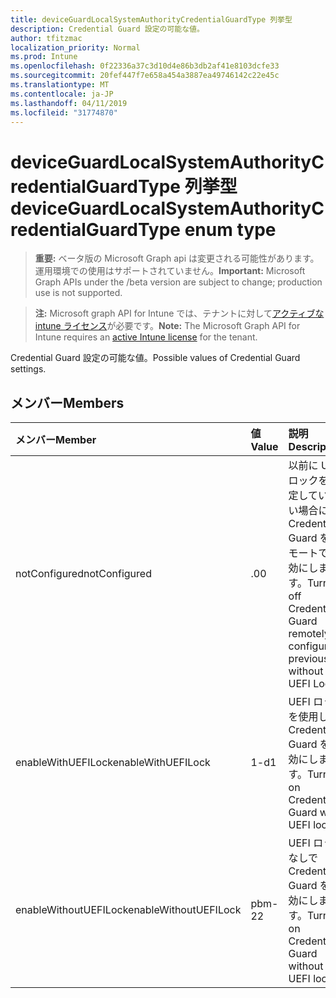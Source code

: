 ```yaml
---
title: deviceGuardLocalSystemAuthorityCredentialGuardType 列挙型
description: Credential Guard 設定の可能な値。
author: tfitzmac
localization_priority: Normal
ms.prod: Intune
ms.openlocfilehash: 0f22336a37c3d10d4e86b3db2af41e8103dcfe33
ms.sourcegitcommit: 20fef447f7e658a454a3887ea49746142c22e45c
ms.translationtype: MT
ms.contentlocale: ja-JP
ms.lasthandoff: 04/11/2019
ms.locfileid: "31774870"
---
```

# <a name="deviceguardlocalsystemauthoritycredentialguardtype-enum-type"></a><span data-ttu-id="05715-103">deviceGuardLocalSystemAuthorityCredentialGuardType 列挙型</span><span class="sxs-lookup"><span data-stu-id="05715-103">deviceGuardLocalSystemAuthorityCredentialGuardType enum type</span></span>

> <span data-ttu-id="05715-104">**重要:** ベータ版の Microsoft Graph api は変更される可能性があります。運用環境での使用はサポートされていません。</span><span class="sxs-lookup"><span data-stu-id="05715-104">**Important:** Microsoft Graph APIs under the /beta version are subject to change; production use is not supported.</span></span>

> <span data-ttu-id="05715-105">**注:** Microsoft graph API for Intune では、テナントに対して[アクティブな intune ライセンス](https://go.microsoft.com/fwlink/?linkid=839381)が必要です。</span><span class="sxs-lookup"><span data-stu-id="05715-105">**Note:** The Microsoft Graph API for Intune requires an [active Intune license](https://go.microsoft.com/fwlink/?linkid=839381) for the tenant.</span></span>

<span data-ttu-id="05715-106">Credential Guard 設定の可能な値。</span><span class="sxs-lookup"><span data-stu-id="05715-106">Possible values of Credential Guard settings.</span></span>

## <a name="members"></a><span data-ttu-id="05715-107">メンバー</span><span class="sxs-lookup"><span data-stu-id="05715-107">Members</span></span>
|<span data-ttu-id="05715-108">メンバー</span><span class="sxs-lookup"><span data-stu-id="05715-108">Member</span></span>|<span data-ttu-id="05715-109">値</span><span class="sxs-lookup"><span data-stu-id="05715-109">Value</span></span>|<span data-ttu-id="05715-110">説明</span><span class="sxs-lookup"><span data-stu-id="05715-110">Description</span></span>|
|:---|:---|:---|
|<span data-ttu-id="05715-111">notConfigured</span><span class="sxs-lookup"><span data-stu-id="05715-111">notConfigured</span></span>|<span data-ttu-id="05715-112">.0</span><span class="sxs-lookup"><span data-stu-id="05715-112">0</span></span>|<span data-ttu-id="05715-113">以前に UEFI ロックを設定していない場合に、Credential Guard をリモートで無効にします。</span><span class="sxs-lookup"><span data-stu-id="05715-113">Turns off Credential Guard remotely if configured previously without UEFI Lock.</span></span>|
|<span data-ttu-id="05715-114">enableWithUEFILock</span><span class="sxs-lookup"><span data-stu-id="05715-114">enableWithUEFILock</span></span>|<span data-ttu-id="05715-115">1-d</span><span class="sxs-lookup"><span data-stu-id="05715-115">1</span></span>|<span data-ttu-id="05715-116">UEFI ロックを使用して Credential Guard を有効にします。</span><span class="sxs-lookup"><span data-stu-id="05715-116">Turns on Credential Guard with UEFI lock.</span></span>|
|<span data-ttu-id="05715-117">enableWithoutUEFILock</span><span class="sxs-lookup"><span data-stu-id="05715-117">enableWithoutUEFILock</span></span>|<span data-ttu-id="05715-118">pbm-2</span><span class="sxs-lookup"><span data-stu-id="05715-118">2</span></span>|<span data-ttu-id="05715-119">UEFI ロックなしで Credential Guard を有効にします。</span><span class="sxs-lookup"><span data-stu-id="05715-119">Turns on Credential Guard without UEFI lock.</span></span>|





